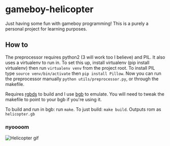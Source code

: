 # gameboy-helicopter

Just having some fun with gameboy programming! This is a purely a personal project for learning purposes.

## How to

The preprocessor requires python2 (3 will work too I believe) and PIL. It also uses a virtualenv to run in. To set this up, install virtualenv (pip install virtualenv) then run `virtualenv venv` from the project root. To install PIL type `source venv/bin/activate` then `pip install Pillow`. Now you can run the preprocessor manually `python utils/preprocessor.py`, or through the makefile.

Requires [rgbds](https://github.com/rednex/rgbds) to build and I use [bgb](http://bgb.bircd.org/) to emulate. You will need to tweak the makefile to point to your bgb if you're using it.

To build and run in bgb: run `make`. To just build: `make build`. Outputs rom as `helicopter.gb`

### nyoooom
![Helicopter gif](http://i.imgur.com/XtclIkb.gif)
